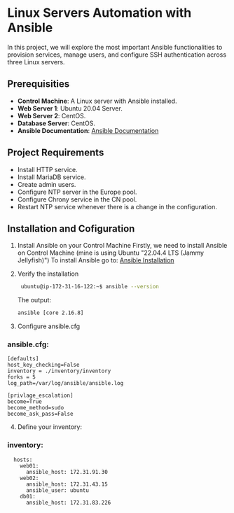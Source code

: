 # Linux Servers Automation with Ansible

In this project, we will explore the most important Ansible functionalities to provision services, manage users, and configure SSH authentication across three Linux servers.
## Prerequisities 
- **Control Machine**: A Linux server with Ansible installed.
- **Web Server 1**: Ubuntu 20.04 Server.
- **Web Server 2**: CentOS.
- **Database Server**: CentOS.
- **Ansible Documentation**: [Ansible Documentation](https://www.ansible.com/)


## Project Requirements

- Install HTTP service.
- Install MariaDB service.
- Create admin users.
- Configure NTP server in the Europe pool.
- Configure Chrony service in the CN pool.
- Restart NTP service whenever there is a change in the configuration.

## Installation and Cofiguration

1. Install Ansible on your Control Machine
   Firstly, we need to install Ansible on Control Machine (mine is using Ubuntu "22.04.4 LTS (Jammy Jellyfish)")
   To install Ansible go to:
   [Ansible Installation](https://docs.ansible.com/ansible/latest/installation_guide/intro_installation.html)

2. Verify the installation

   ```sh
    ubuntu@ip-172-31-16-122:~$ ansible --version
   ```
    The output:
     ```sh
     ansible [core 2.16.8]
     ```
3. Configure ansible.cfg
   
###  ansible.cfg:
```
[defaults]
host_key_checking=False
inventory = ./inventory/inventory
forks = 5
log_path=/var/log/ansible/ansible.log

[privlage_escalation]
become=True
become_method=sudo
become_ask_pass=False
```

4. Define your inventory:

###  inventory:

```all:
  hosts:
    web01:
      ansible_host: 172.31.91.30
    web02:
      ansible_host: 172.31.43.15
      ansible_user: ubuntu
    db01:
      ansible_host: 172.31.83.226
```
